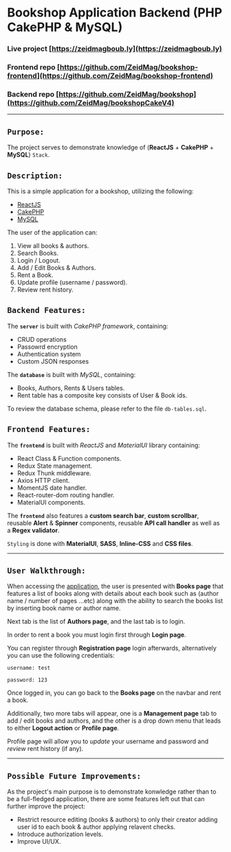 # Bookshop Application Backend (PHP CakePHP & MySQL)

### Live project [https://zeidmagboub.ly](https://zeidmagboub.ly)

### Frontend repo [https://github.com/ZeidMag/bookshop-frontend](https://github.com/ZeidMag/bookshop-frontend)

### Backend repo [https://github.com/ZeidMag/bookshop](https://github.com/ZeidMag/bookshopCakeV4)

---

## `Purpose:`

The project serves to demonstrate knowledge of (**ReactJS** + **CakePHP** + **MySQL**) `Stack`.

## `Description:`

This is a simple application for a bookshop, utilizing the following:

-   [ReactJS](https://reactjs.org/)
-   [CakePHP](https://cakephp.org/)
-   [MySQL](https://www.mysql.com/)

The user of the application can:

1. View all books & authors.
2. Search Books.
3. Login / Logout.
4. Add / Edit Books & Authors.
5. Rent a Book.
6. Update profile (username / password).
7. Review rent history.

## `Backend Features:`

The **`server`** is built with _CakePHP framework_, containing:

-   CRUD operations
-   Passowrd encryption
-   Authentication system
-   Custom JSON responses

The **`database`** is built with _MySQL_, containing:

-   Books, Authors, Rents & Users tables.
-   Rent table has a composite key consists of User & Book ids.

To review the database schema, please refer to the file `db-tables.sql`.

## `Frontend Features:`

The **`frontend`** is built with _ReactJS_ and _MaterialUI_ library containing:

-   React Class & Function components.
-   Redux State management.
-   Redux Thunk middleware.
-   Axios HTTP client.
-   MomentJS date handler.
-   React-router-dom routing handler.
-   MaterialUI components.

The **`frontend`** also features a **custom search bar**, **custom scrollbar**, reusable **Alert** & **Spinner** components, reusable **API call handler** as well as a **Regex validator**.

`Styling` is done with **MaterialUI**, **SASS**, **Inline-CSS** and **CSS files**.

---

## `User Walkthrough:`

When accessing the [application](https://zeidmagboub.ly/bookshop), the user is presented with **Books page** that features a list of books along with details about each book such as (author name / number of pages ...etc) along with the ability to search the books list by inserting book name or author name.

Next tab is the list of **Authors page**, and the last tab is to login.

In order to rent a book you must login first through **Login page**.

You can register through **Registration page** login afterwards, alternatively you can use the following credentials:

```
username: test
```

```
password: 123
```

Once logged in, you can go back to the **Books page** on the navbar and rent a book.

Additionally, two more tabs will appear, one is a **Management page** tab to add / edit books and authors, and the other is a drop down menu that leads to either **Logout action** or **Profile page**.

Profile page will allow you to _update_ your username and password and _review_ rent history (if any).

---

## `Possible Future Improvements:`

As the project's main purpose is to demonstrate konwledge rather than to be a full-fledged application, there are some features left out that can further improve the project:

-   Restrict resource editing (books & authors) to only their creator adding user id to each book & author applying relavent checks.
-   Introduce authorization levels.
-   Improve UI/UX.
